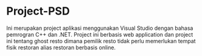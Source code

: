 # Project-PSD
Ini merupakan project aplikasi menggunakan Visual Studio dengan bahasa pemrogran C++ dan .NET. Project ini berbasis web application dan project ini tentang ghost resto dimana pemilik resto tidak perlu memerlukan tempat fisik restoran alias restoran berbasis online.
